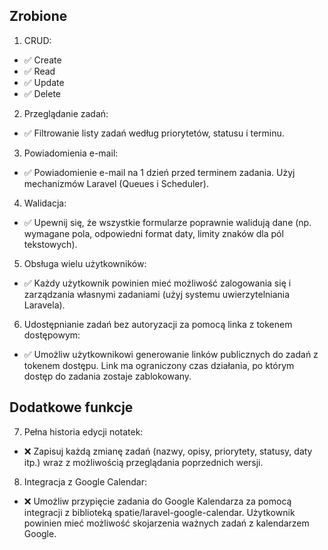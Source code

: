 ## Zrobione
1. CRUD:
- ✅ Create
- ✅ Read
- ✅ Update
- ✅ Delete
2. Przeglądanie zadań:
- ✅ Filtrowanie listy zadań według priorytetów, statusu i terminu.
3. Powiadomienia e-mail:
- ✅ Powiadomienie e-mail na 1 dzień przed terminem zadania. Użyj mechanizmów Laravel (Queues i Scheduler).
4. Walidacja:
- ✅ Upewnij się, że wszystkie formularze poprawnie walidują dane (np. wymagane pola, odpowiedni format daty, limity znaków dla pól tekstowych).
5. Obsługa wielu użytkowników:
- ✅ Każdy użytkownik powinien mieć możliwość zalogowania się i zarządzania własnymi zadaniami (użyj systemu uwierzytelniania Laravela).
6. Udostępnianie zadań bez autoryzacji za pomocą linka z tokenem dostępowym:
- ✅ Umożliw użytkownikowi generowanie linków publicznych do zadań z tokenem dostępu. Link ma ograniczony czas działania, po którym dostęp do zadania zostaje zablokowany.
## Dodatkowe funkcje
7. Pełna historia edycji notatek:
- ❌ Zapisuj każdą zmianę zadań (nazwy, opisy, priorytety, statusy, daty itp.) wraz z możliwością przeglądania poprzednich wersji.
8. Integracja z Google Calendar:
- ❌ Umożliw przypięcie zadania do Google Kalendarza za pomocą integracji z biblioteką spatie/laravel-google-calendar. Użytkownik powinien mieć możliwość skojarzenia ważnych zadań z kalendarzem Google.
